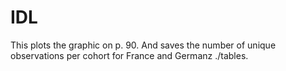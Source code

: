 # IDL

This plots the graphic on p. 90. And saves the number of unique observations per cohort for France
and Germanz ./tables.
